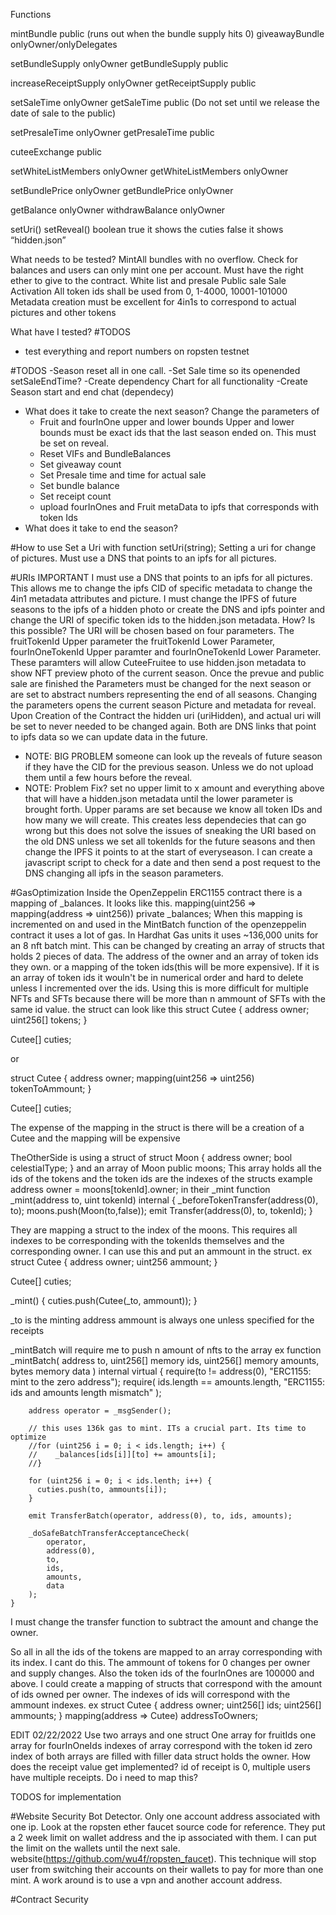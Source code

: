 Functions

mintBundle public (runs out when the bundle supply hits 0)
giveawayBundle onlyOwner/onlyDelegates

setBundleSupply onlyOwner
getBundleSupply public

increaseReceiptSupply onlyOwner
getReceiptSupply public

setSaleTime onlyOwner
getSaleTime public (Do not set until we release the date of sale to the public)

setPresaleTime onlyOwner
getPresaleTime public

cuteeExchange public

setWhiteListMembers onlyOwner
getWhiteListMembers onlyOwner

setBundlePrice onlyOwner
getBundlePrice onlyOwner

getBalance onlyOwner
withdrawBalance onlyOwner

setUri()
setReveal() boolean true it shows the cuties false it shows “hidden.json”

What needs to be tested?
MintAll bundles with no overflow. Check for balances and users can only mint one per account. Must have the right ether to give to the contract.
White list and presale
Public sale
Sale Activation
All token ids shall be used from 0, 1-4000, 10001-101000
Metadata creation must be excellent for 4in1s to correspond to actual pictures and other tokens


What have I tested?
#TODOS
- test everything and report numbers on ropsten testnet

#TODOS
-Season reset all in one call.
-Set Sale time so its openended setSaleEndTime?
-Create dependency Chart for all functionality
-Create Season start and end chat (dependecy)
  - What does it take to create the next season?
    Change the parameters of
    - Fruit and fourInOne upper and lower bounds
      Upper and lower bounds must be exact ids that the last season ended on. This must be set on reveal.
    - Reset VIFs and BundleBalances
    - Set giveaway count
    - Set Presale time and time for actual sale
    - Set bundle balance
    - Set receipt count
    - upload fourInOnes and Fruit metaData to ipfs that corresponds with token Ids
  - What does it take to end the season?




#How to use
Set a Uri with function setUri(string);
Setting a uri for change of pictures. Must use a DNS that points to an ipfs for all pictures.

#URIs IMPORTANT
I must use a DNS that points to an ipfs for all pictures. This allows me to change the ipfs CID of specific metadata to change the 4in1 metadata attributes and picture.
I must change the IPFS of future seasons to the ipfs of a hidden photo or create the DNS and ipfs pointer and change the URI of specific token ids to the hidden.json metadata. How? Is this possible?
The URI will be chosen based on four parameters. The fruitTokenId Upper parameter the fruitTokenId Lower Parameter, fourInOneTokenId Upper paramter and fourInOneTokenId Lower Parameter. These paramters will allow CuteeFruitee to use hidden.json metadata to show NFT preview photo of the current season. Once the prevue and public sale are finished the Parameters must be changed for the next season or are set to abstract numbers representing the end of all seasons. Changing the parameters opens the current season Picture and metadata for reveal.
Upon Creation of the Contract the hidden uri (uriHidden), and actual uri will be set to never needed to be changed again. Both are DNS links that point to ipfs data so we can update data in the future.
  - NOTE: BIG PROBLEM someone can look up the reveals of future season if they have the CID for the previous season. Unless we do not upload them until a few hours before the reveal.
  - NOTE: Problem Fix? set no upper limit to x amount and everything above that will have a hidden.json metadata until the lower parameter is brought forth. Upper params are set because we know all token IDs and how many we will create. This creates less dependecies that can go wrong but this does not solve the issues of sneaking the URI based on the old DNS unless we set all tokenIds for the future seasons and then change the IPFS it points to at the start of everyseason. I can create a javascript script to check for a date and then send a post request to the DNS changing all ipfs in the season parameters.


#GasOptimization
Inside the OpenZeppelin ERC1155 contract there is a mapping of _balances. It looks like this.
  mapping(uint256 => mapping(address => uint256)) private _balances;
When this mapping is incremented on and used in the MintBatch function of the openzeppelin contract it uses a lot of gas. In Hardhat Gas units it uses ~136,000 units for an 8 nft batch mint.
This can be changed by creating an array of structs that holds 2 pieces of data. The address of the owner and an array of token ids they own. or a mapping of the token ids(this will be more expensive). If it is an array of token ids it wouln't be in numerical order and hard to delete unless I incremented over the ids. Using this is more difficult for multiple NFTs and SFTs because there will be more than n ammount of SFTs with the same id value.
the struct can look like this
  struct Cutee {
    address owner;
    uint256[] tokens;
  }

  Cutee[] cuties;

  or

  struct Cutee {
    address owner;
    mapping(uint256 => uint256) tokenToAmmount;
  }

  Cutee[] cuties;

The expense of the mapping in the struct is there will be a creation of a Cutee and the mapping will be expensive

TheOtherSide is using a struct of
  struct Moon {
    address owner;
    bool celestialType;
  }
and an array of
  Moon public moons;
This array holds all the ids of the tokens and the token ids are the indexes of the structs
  example
  address owner = moons[tokenId].owner;
  in their _mint
    function _mint(address to, uint tokenId) internal {
      _beforeTokenTransfer(address(0), to);
      moons.push(Moon(to,false));
      emit Transfer(address(0), to, tokenId);
  }

They are mapping a struct to the index of the moons. This requires all indexes to be corresponding with the tokenIds themselves and the corresponding owner. I can use this and put an ammount in the struct.
ex
  struct Cutee {
    address owner;
    uint256 ammount;
  }

  Cutee[] cuties;

  _mint() {
    cuties.push(Cutee(_to, ammount));
  }

_to is the minting address
ammount is always one unless specified for the receipts

_mintBatch will require me to push n amount of nfts to the array
ex
function _mintBatch(
        address to,
        uint256[] memory ids,
        uint256[] memory amounts,
        bytes memory data
    ) internal virtual {
        require(to != address(0), "ERC1155: mint to the zero address");
        require(
            ids.length == amounts.length,
            "ERC1155: ids and amounts length mismatch"
        );

        address operator = _msgSender();

        // this uses 136k gas to mint. ITs a crucial part. Its time to optimize
        //for (uint256 i = 0; i < ids.length; i++) {
        //    _balances[ids[i]][to] += amounts[i];
        //}

        for (uint256 i = 0; i < ids.lenth; i++) {
          cuties.push(to, ammounts[i]);
        }

        emit TransferBatch(operator, address(0), to, ids, amounts);

        _doSafeBatchTransferAcceptanceCheck(
            operator,
            address(0),
            to,
            ids,
            amounts,
            data
        );
    }

I must change the transfer function to subtract the amount and change the owner.

So all in all the ids of the tokens are mapped to an array corresponding with its index.
I cant do this. The ammount of tokens for 0 changes per owner and supply changes. Also the token ids of the fourInOnes are 100000 and above.
I could create a mapping of structs that correspond with the amount of ids owned per owner. The indexes of ids will correspond with the ammount indexes.
ex
  struct Cutee {
    address owner;
    uint256[] ids;
    uint256[] ammounts;
  }
  mapping(address => Cutee) addressToOwners;

EDIT 02/22/2022
Use two arrays and one struct
One array for fruitIds
one array for fourInOneIds
indexes of array correspond with the token id
zero index of both arrays are filled with filler data
struct holds the owner.
How does the receipt value get implemented? id of receipt is 0, multiple users have multiple receipts. Do i need to map this?

TODOS for implementation

#Website Security
  Bot Detector. Only one account address associated with one ip. Look at the ropsten ether faucet source code for reference. They put a 2 week limit on wallet address and the ip associated with them. I can put the limit on the wallets until the next sale. website(https://github.com/wu4f/ropsten_faucet). This technique will stop user from switching their accounts on their wallets to pay for more than one mint. A work around is to use a vpn and another account address.

#Contract Security